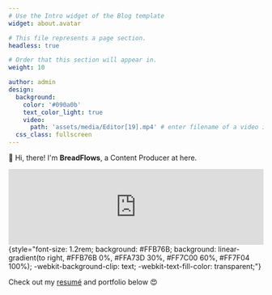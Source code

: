 ```yaml
---
# Use the Intro widget of the Blog template
widget: about.avatar

# This file represents a page section.
headless: true

# Order that this section will appear in.
weight: 10

author: admin
design:
  background:
    color: '#090a0b'
    text_color_light: true
    video:
      path: 'assets/media/Editor[19].mp4' # enter filename of a video in /assets/media
  css_class: fullscreen
---
```


👋 Hi, there! I'm **BreadFlows**, a Content Producer at here.
<iframe width="100%" height="auto" src="https://www.youtube.com/embed/kOz75EtOIYM?autoplay=1&loop=1&playlist=kOz75EtOIYM" frameborder="0" allow="autoplay; encrypted-media" allowfullscreen></iframe>
{style="font-size: 1.2rem; background: #FFB76B; background: linear-gradient(to right, #FFB76B 0%, #FFA73D 30%, #FF7C00 60%, #FF7F04 100%); -webkit-background-clip: text; -webkit-text-fill-color: transparent;"}

Check out my [resumé](/about/) and portfolio below 😍

